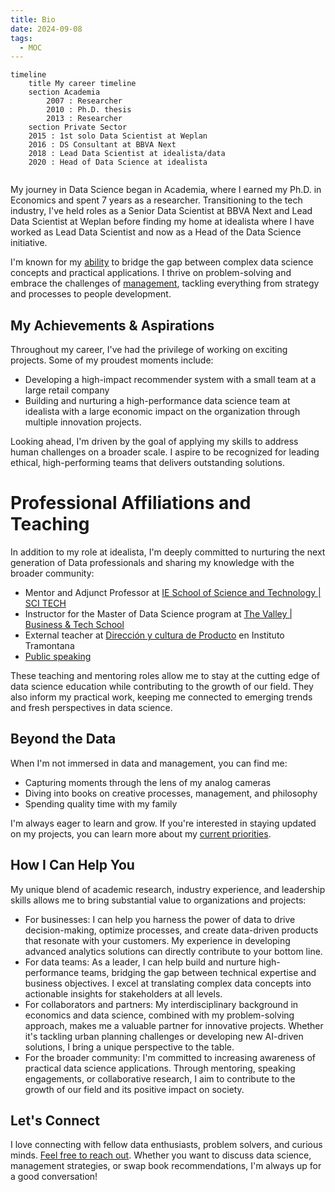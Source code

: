 ```yaml
---
title: Bio
date: 2024-09-08
tags:
  - MOC
---
```


```mermaid
timeline
    title My career timeline
    section Academia
	    2007 : Researcher
	    2010 : Ph.D. thesis
	    2013 : Researcher
	section Private Sector
    2015 : 1st solo Data Scientist at Weplan
    2016 : DS Consultant at BBVA Next
    2018 : Lead Data Scientist at idealista/data
    2020 : Head of Data Science at idealista
    
```

My journey in Data Science began in Academia, where I earned my Ph.D. in Economics and spent 7 years as a researcher. Transitioning to the tech industry, I've held roles as a Senior Data Scientist at BBVA Next and Lead Data Scientist at Weplan before finding my home at idealista where I have worked as Lead Data Scientist and now as a Head of the Data Science initiative.

I'm known for my [ability](notes/My%20failure%20resume.md) to bridge the gap between complex data science concepts and practical applications. I thrive on problem-solving and embrace the challenges of [management](mocs/moc-management.md), tackling everything from strategy and processes to people development.

## My Achievements & Aspirations

Throughout my career, I've had the privilege of working on exciting projects. Some of my proudest moments include:

- Developing a high-impact recommender system with a small team at a large retail company
- Building and nurturing a high-performance data science team at idealista with a large economic impact on the organization through multiple innovation projects.

Looking ahead, I'm driven by the goal of applying my skills to address human challenges on a broader scale. I aspire to be recognized for leading ethical, high-performing teams that delivers outstanding solutions.

# Professional Affiliations and Teaching 

In addition to my role at idealista, I'm deeply committed to nurturing the next generation of Data professionals and sharing my knowledge with the broader community:

- Mentor and Adjunct Professor at [IE School of Science and Technology | SCI TECH](https://www.ie.edu/school-science-technology/)
- Instructor for the Master of Data Science program at [The Valley | Business & Tech School](https://thevalley.es/)
- External teacher at [Dirección y cultura de Producto](https://www.tramontana.net/direccion-producto) en Instituto Tramontana
- [Public speaking](mocs/moc-public-appearances.md)

These teaching and mentoring roles allow me to stay at the cutting edge of data science education while contributing to the growth of our field. They also inform my practical work, keeping me connected to emerging trends and fresh perspectives in data science.

## Beyond the Data

When I'm not immersed in data and management, you can find me:

- Capturing moments through the lens of my analog cameras
- Diving into books on creative processes, management, and philosophy
- Spending quality time with my family

I'm always eager to learn and grow. If you're interested in staying updated on my projects, you can learn more about my [current priorities](https://www.pelayoarbues.com/mocs/now).

## How I Can Help You

My unique blend of academic research, industry experience, and leadership skills allows me to bring substantial value to organizations and projects:

- For businesses: I can help you harness the power of data to drive decision-making, optimize processes, and create data-driven products that resonate with your customers. My experience in developing advanced analytics solutions can directly contribute to your bottom line.
- For data teams: As a leader, I can help build and nurture high-performance teams, bridging the gap between technical expertise and business objectives. I excel at translating complex data concepts into actionable insights for stakeholders at all levels.
- For collaborators and partners: My interdisciplinary background in economics and data science, combined with my problem-solving approach, makes me a valuable partner for innovative projects. Whether it's tackling urban planning challenges or developing new AI-driven solutions, I bring a unique perspective to the table.
- For the broader community: I'm committed to increasing awareness of practical data science applications. Through mentoring, speaking engagements, or collaborative research, I aim to contribute to the growth of our field and its positive impact on society.

## Let's Connect

I love connecting with fellow data enthusiasts, problem solvers, and curious minds. [Feel free to reach out](notes/Office%20hours.md). Whether you want to discuss data science, management strategies, or swap book recommendations, I'm always up for a good conversation!




